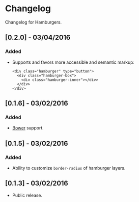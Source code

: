 # Changelog

Changelog for Hamburgers.

## [0.2.0] - 03/04/2016
### Added
- Supports and favors more accessible and semantic markup:

  ```
  <div class="hamburger" type="button">
    <div class="hamburger-box">
      <div class="hamburger-inner"></div>
    </div>
  </div>
  ```

## [0.1.6] - 03/02/2016
### Added
- [Bower](http://bower.io/) support.

## [0.1.5] - 03/02/2016
### Added
- Ability to customize `border-radius` of hamburger layers.

## [0.1.3] - 03/02/2016
- Public release.
